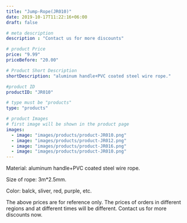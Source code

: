 ```yaml
---
title: "Jump-Rope(JR010)"
date: 2019-10-17T11:22:16+06:00
draft: false

# meta description
description : "Contact us for more discounts"

# product Price
price: "9.99"
priceBefore: "20.00"

# Product Short Description
shortDescription: "aluminum handle+PVC coated steel wire rope."

#product ID
productID: "JR010"

# type must be "products"
type: "products"

# product Images
# first image will be shown in the product page
images:
  - image: "images/products/product-JR010.png"
  - image: "images/products/product-JR012.png"
  - image: "images/products/product-JR016.png"
  - image: "images/products/product-JR010.png"
---
```


Material: aluminum handle+PVC coated steel wire rope.

Size of rope: 3m\*2.5mm.

Color: balck, sliver, red, purple, etc.

The above prices are for reference only. The prices of orders in different regions and at different times will be different. Contact us for more discounts now. 
